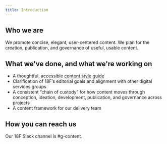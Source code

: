 ```yaml
---
title: Introduction
---
```


## Who we are

We promote concise, elegant, user-centered content. We plan for the creation, publication, and governance of useful, usable content.


## What we've done, and what we're working on

- A thoughtful, accessible [content style guide](https://pages.18f.gov/content-guide/)
- Clarification of 18F’s editorial goals and alignment with other digital services groups
- A consistent “chain of custody” for how content moves through conception, ideation, development, publication, and governance across projects
- A content framework for our delivery team



## How you can reach us

Our 18F Slack channel is #g-content.
